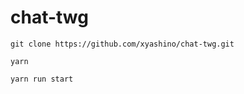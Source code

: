 # chat-twg

```
git clone https://github.com/xyashino/chat-twg.git
```

```
yarn
```

```
yarn run start
```
